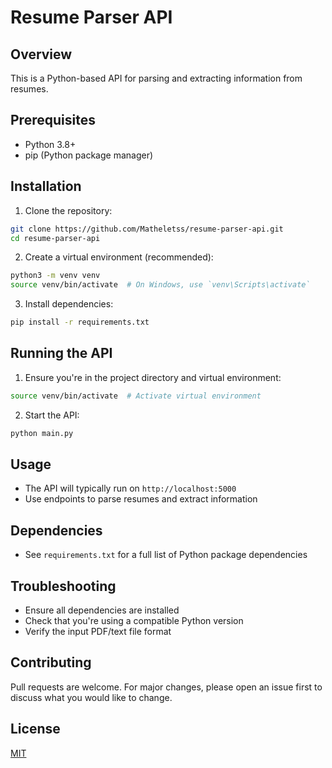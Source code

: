 # Resume Parser API

## Overview
This is a Python-based API for parsing and extracting information from resumes.

## Prerequisites
- Python 3.8+
- pip (Python package manager)

## Installation

1. Clone the repository:
```bash
git clone https://github.com/Matheletss/resume-parser-api.git
cd resume-parser-api
```

2. Create a virtual environment (recommended):
```bash
python3 -m venv venv
source venv/bin/activate  # On Windows, use `venv\Scripts\activate`
```

3. Install dependencies:
```bash
pip install -r requirements.txt
```

## Running the API

1. Ensure you're in the project directory and virtual environment:
```bash
source venv/bin/activate  # Activate virtual environment
```

2. Start the API:
```bash
python main.py
```

## Usage

- The API will typically run on `http://localhost:5000`
- Use endpoints to parse resumes and extract information

## Dependencies
- See `requirements.txt` for a full list of Python package dependencies

## Troubleshooting
- Ensure all dependencies are installed
- Check that you're using a compatible Python version
- Verify the input PDF/text file format

## Contributing
Pull requests are welcome. For major changes, please open an issue first to discuss what you would like to change.

## License
[MIT](https://choosealicense.com/licenses/mit/)
